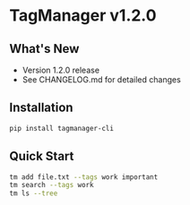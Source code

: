 # TagManager v1.2.0

## What's New
- Version 1.2.0 release
- See CHANGELOG.md for detailed changes

## Installation
```bash
pip install tagmanager-cli
```

## Quick Start
```bash
tm add file.txt --tags work important
tm search --tags work
tm ls --tree
```
